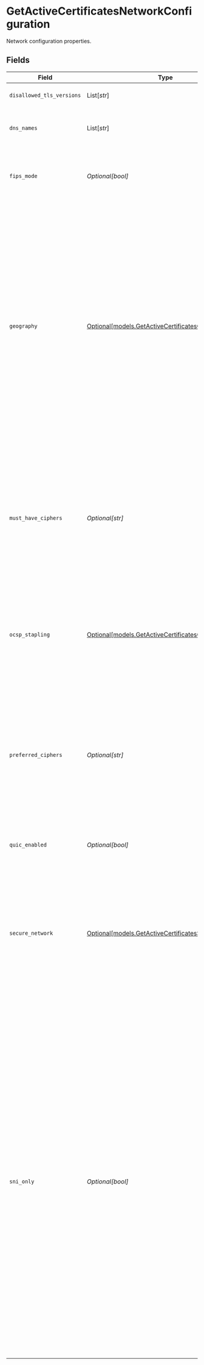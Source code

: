 # GetActiveCertificatesNetworkConfiguration

Network configuration properties.


## Fields

| Field                                                                                                                                                                                                                                                                                                                                                                                                                                                                                           | Type                                                                                                                                                                                                                                                                                                                                                                                                                                                                                            | Required                                                                                                                                                                                                                                                                                                                                                                                                                                                                                        | Description                                                                                                                                                                                                                                                                                                                                                                                                                                                                                     |
| ----------------------------------------------------------------------------------------------------------------------------------------------------------------------------------------------------------------------------------------------------------------------------------------------------------------------------------------------------------------------------------------------------------------------------------------------------------------------------------------------- | ----------------------------------------------------------------------------------------------------------------------------------------------------------------------------------------------------------------------------------------------------------------------------------------------------------------------------------------------------------------------------------------------------------------------------------------------------------------------------------------------- | ----------------------------------------------------------------------------------------------------------------------------------------------------------------------------------------------------------------------------------------------------------------------------------------------------------------------------------------------------------------------------------------------------------------------------------------------------------------------------------------------- | ----------------------------------------------------------------------------------------------------------------------------------------------------------------------------------------------------------------------------------------------------------------------------------------------------------------------------------------------------------------------------------------------------------------------------------------------------------------------------------------------- |
| `disallowed_tls_versions`                                                                                                                                                                                                                                                                                                                                                                                                                                                                       | List[*str*]                                                                                                                                                                                                                                                                                                                                                                                                                                                                                     | :heavy_minus_sign:                                                                                                                                                                                                                                                                                                                                                                                                                                                                              | Disallowed TLS protocols.                                                                                                                                                                                                                                                                                                                                                                                                                                                                       |
| `dns_names`                                                                                                                                                                                                                                                                                                                                                                                                                                                                                     | List[*str*]                                                                                                                                                                                                                                                                                                                                                                                                                                                                                     | :heavy_minus_sign:                                                                                                                                                                                                                                                                                                                                                                                                                                                                              | Names served by SNI-only enabled enrollments.                                                                                                                                                                                                                                                                                                                                                                                                                                                   |
| `fips_mode`                                                                                                                                                                                                                                                                                                                                                                                                                                                                                     | *Optional[bool]*                                                                                                                                                                                                                                                                                                                                                                                                                                                                                | :heavy_minus_sign:                                                                                                                                                                                                                                                                                                                                                                                                                                                                              | Enables Federal Information Processing Standards (FIPS) for the enrollment.                                                                                                                                                                                                                                                                                                                                                                                                                     |
| `geography`                                                                                                                                                                                                                                                                                                                                                                                                                                                                                     | [Optional[models.GetActiveCertificatesGeography]](../models/getactivecertificatesgeography.md)                                                                                                                                                                                                                                                                                                                                                                                                  | :heavy_minus_sign:                                                                                                                                                                                                                                                                                                                                                                                                                                                                              | Specifies the type of network where you want to deploy your certificate.  Use `core` to deploy across most of the world except for specially licensed areas.  Use `china+core` to include China, or `russia+core` to include Russia. Any non-`core` deployment needs to be enabled on your contract based on approval from the Chinese or Russian governments.                                                                                                                                  |
| `must_have_ciphers`                                                                                                                                                                                                                                                                                                                                                                                                                                                                             | *Optional[str]*                                                                                                                                                                                                                                                                                                                                                                                                                                                                                 | :heavy_minus_sign:                                                                                                                                                                                                                                                                                                                                                                                                                                                                              | Ciphers that you definitely want to include for your enrollment while deploying it on the network. For more information on cipher profiles, see [Update SSL/TLS cipher profiles](doc:cipher-profiles).                                                                                                                                                                                                                                                                                          |
| `ocsp_stapling`                                                                                                                                                                                                                                                                                                                                                                                                                                                                                 | [Optional[models.GetActiveCertificatesOcspStapling]](../models/getactivecertificatesocspstapling.md)                                                                                                                                                                                                                                                                                                                                                                                            | :heavy_minus_sign:                                                                                                                                                                                                                                                                                                                                                                                                                                                                              | Indicates the OCSP stapling setting for the deployment. Use `on` to enable OCSP stapling, `off` to disable it, or `not-set` to ignore it.                                                                                                                                                                                                                                                                                                                                                       |
| `preferred_ciphers`                                                                                                                                                                                                                                                                                                                                                                                                                                                                             | *Optional[str]*                                                                                                                                                                                                                                                                                                                                                                                                                                                                                 | :heavy_minus_sign:                                                                                                                                                                                                                                                                                                                                                                                                                                                                              | Ciphers that you preferably want to include for your enrollment while deploying it on the network. For more information on cipher profiles, see [Update SSL/TLS cipher profiles](doc:cipher-profiles).                                                                                                                                                                                                                                                                                          |
| `quic_enabled`                                                                                                                                                                                                                                                                                                                                                                                                                                                                                  | *Optional[bool]*                                                                                                                                                                                                                                                                                                                                                                                                                                                                                | :heavy_minus_sign:                                                                                                                                                                                                                                                                                                                                                                                                                                                                              | QUIC transport layer network protocol.                                                                                                                                                                                                                                                                                                                                                                                                                                                          |
| `secure_network`                                                                                                                                                                                                                                                                                                                                                                                                                                                                                | [Optional[models.GetActiveCertificatesSecureNetwork]](../models/getactivecertificatessecurenetwork.md)                                                                                                                                                                                                                                                                                                                                                                                          | :heavy_minus_sign:                                                                                                                                                                                                                                                                                                                                                                                                                                                                              | Identifies the type of deployment network. An `enhanced-tls` value means Akamai's more secure network with PCI compliance capability, while `standard-tls` means Akamai's standard secure network.                                                                                                                                                                                                                                                                                              |
| `sni_only`                                                                                                                                                                                                                                                                                                                                                                                                                                                                                      | *Optional[bool]*                                                                                                                                                                                                                                                                                                                                                                                                                                                                                | :heavy_minus_sign:                                                                                                                                                                                                                                                                                                                                                                                                                                                                              | Server Name Indication (SNI) is an extension of the Transport Layer Security (TLS) networking protocol. It allows a server to present many certificates on the same IP address. All modern web browsers support the SNI extension. If you have the same SAN on two or more certificates with the SNI-only option set, Akamai may serve traffic using any certificate that matches the requested SNI hostname. You should avoid any certificates with overlapping SAN names when using SNI-only. |